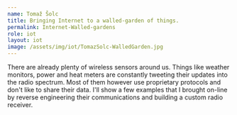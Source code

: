 ```yaml
---
name: Tomaž Šolc
title: Bringing Internet to a walled-garden of things.
permalink: Internet-Walled-gardens
role: iot
layout: iot
image: /assets/img/iot/TomazSolc-WalledGarden.jpg
---
```


There are already plenty of wireless sensors around us. Things like weather monitors, power and heat meters are constantly tweeting their updates into the radio spectrum. Most of them however use proprietary protocols and don't like to share their data. I'll show a few examples that I brought on-line by reverse engineering their communications and building a custom radio receiver.
